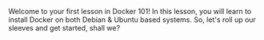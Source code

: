Welcome to your first lesson in Docker 101! In this lesson, you will 
learn to install Docker on both Debian & Ubuntu based systems.  So,
let's roll up our sleeves and get started, shall we?

